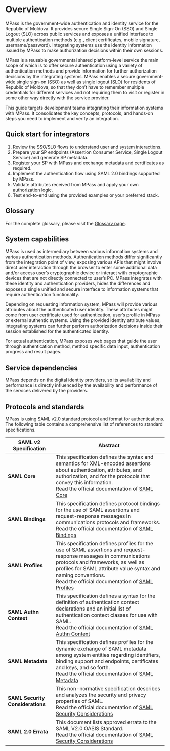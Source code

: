 # Overview

MPass is the government-wide authentication and identity service for the Republic of Moldova. It provides secure Single Sign-On (SSO) and Single Logout (SLO) across public services and exposes a unified interface to multiple authentication methods (e.g., client certificates, mobile signature, username/password). Integrating systems use the identity information issued by MPass to make authorization decisions within their own sessions.

MPass is a reusable governmental shared platform-level service the main scope of which is to offer secure authentication using a variety of authentication methods and provide information for further authorization decisions by the integrating systems. MPass enables a secure government-wide single sign-on (SSO) as well as single logout (SLO) for residents of Republic of Moldova, so that they don’t have to remember multiple credentials for different services and not requiring them to visit or register in some other way directly with the service provider.

This guide targets development teams integrating their information systems with MPass. It consolidates the key concepts, protocols, and hands-on steps you need to implement and verify an integration.

## Quick start for integrators

1. Review the SSO/SLO flows to understand user and system interactions.
2. Prepare your SP endpoints (Assertion Consumer Service, Single Logout Service) and generate SP metadata.
3. Register your SP with MPass and exchange metadata and certificates as required.
4. Implement the authentication flow using SAML 2.0 bindings supported by MPass.
5. Validate attributes received from MPass and apply your own authorization logic.
6. Test end-to-end using the provided examples or your preferred stack.

## Glossary

For the complete glossary, please visit the [Glossary page](https://egov-moldova.github.io/egov4dev/glossary/glossary/).

## System capabilities

MPass is used as intermediary between various information systems and various authentication methods. Authentication methods differ significantly from the integration point of view, exposing various APIs that might involve direct user interaction through the browser to enter some additional data and/or access user’s cryptographic device or interact with cryptographic devices that are not directly connected to user’s PC. MPass integrates with these identity and authentication providers, hides the differences and exposes a single unified and secure interface to information systems that require authentication functionality.

Depending on requesting information system, MPass will provide various attributes about the authenticated user identity. These attributes might come from user certificate used for authentication, user’s profile in MPass or external authentic systems. Using the provided identity attribute values, integrating systems can further perform authorization decisions inside their session established for the authenticated identity.

For actual authentication, MPass exposes web pages that guide the user through authentication method, method specific data input, authentication progress and result pages.

## Service dependencies

MPass depends on the digital identity providers, so its availability and performance is directly influenced by the availability and performance of the services delivered by the providers.

## Protocols and standards

MPass is using SAML v2.0 standard protocol and format for authentications. The following table contains a comprehensive list of references to standard specifications.

<table>
    <thead>
         <tr>
            <th><strong>SAML v2 Specification</strong></th>
            <th><strong>Abstract</strong></th>
        </tr>
    </thead>
    <tbody>
        <tr>
            <td><strong>SAML Core</strong></td>
            <td>This specification defines the syntax and semantics for XML-encoded assertions about authentication, attributes, and authorization, and for the protocols that convey this information.
            <br>Read the official documentation of <a href="https://docs.oasis-open.org/security/saml/v2.0/saml-core-2.0-os.pdf">SAML Core</a></td>
        </tr>
        <tr>
            <td><strong>SAML Bindings</strong></td>
            <td>This specification defines protocol bindings for the use of SAML assertions and request-response messages in communications protocols and frameworks.
            <br>Read the official documentation of <a href="https://docs.oasis-open.org/security/saml/v2.0/saml-bindings-2.0-os.pdf">SAML Bindings</a></td>
        </tr>
        <tr>
            <td><strong>SAML Profiles</strong></td>
            <td>This specification defines profiles for the use of SAML assertions and request-response messages in communications protocols and frameworks, as well as profiles for SAML attribute value syntax and naming conventions.
            <br>Read the official documentation of <a href="https://docs.oasis-open.org/security/saml/v2.0/saml-profiles-2.0-os.pdf">SAML Profiles</a></td>
        </tr>
        <tr>
            <td><strong>SAML Authn Context</strong></td>
            <td>This specification defines a syntax for the definition of authentication context declarations and an initial list of authentication context classes for use with SAML.
            <br>Read the official documentation of <a href="https://docs.oasis-open.org/security/saml/v2.0/saml-authn-context-2.0-os.pdf">SAML Authn Context</a></td>
        </tr>
        <tr>
            <td><strong>SAML Metadata</strong></td>
            <td>This specification defines profiles for the dynamic exchange of SAML metadata among system entities regarding identifiers, binding support and endpoints, certificates and keys, and so forth.
            <br>Read the official documentation of <a href="https://docs.oasis-open.org/security/saml/v2.0/saml-metadata-2.0-os.pdf">SAML Metadata</a></td>
        </tr>
        <tr>
            <td><strong>SAML Security Considerations</strong></td>
            <td>This non-normative specification describes and analyzes the security and privacy properties of SAML.
            <br>Read the official documentation of <a href="https://docs.oasis-open.org/security/saml/v2.0/saml-sec-consider-2.0-os.pdf">SAML Security Considerations</a></td>
        </tr>
        <tr>
            <td><strong>SAML 2.0 Errata</strong></td>
            <td>This document lists approved errata to the SAML V2.0 OASIS Standard.
            <br>Read the official documentation of <a href="https://docs.oasis-open.org/security/saml/v2.0/sstc-saml-approved-errata-2.0.pdf">SAML Security Considerations</a></td>
        </tr>
    </tbody>
</table>

